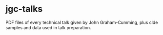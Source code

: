 jgc-talks
=========

PDF files of every technical talk given by John Graham-Cumming, plus
clde samples and data used in talk preparation.

